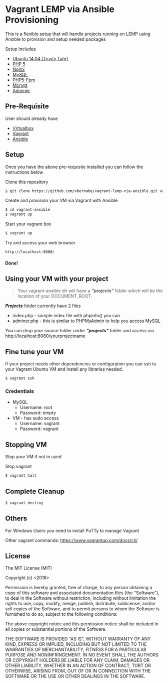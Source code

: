 # Vagrant LEMP via Ansible Provisioning
This is a flexible setup that will handle projects running on LEMP using Ansible to provision and setup needed packages

Setup includes

  - [Ubuntu 14.04 (Trusty Tahr)]
  - [PHP 5]
  - [Nginx]
  - [MySQL]
  - [PHP5-Fpm]
  - [Mcrypt]
  - [Adminer]

## Pre-Requisite

User should already have

* [Virtualbox]
* [Vagrant] 
* [Ansible]

## Setup

Once you have the above pre-requisite installed you can follow the instructions below

Clone this repository
```sh
$ git clone https://github.com/vbernabe/vagrant-lemp-via-ansible.git vagrant-ansible
```

Create and provision your VM via Vagrant with Ansible
```sh
$ cd vagrant-ansible
$ vagrant up
```

Start your vagrant box
```sh
$ vagrant up
```

Try and access your web browser
```ssh
http://localhost:8080/
```

#### Done!

## Using your VM with your project

> Your vagrant-ansible dir will have a ***"projects"*** folder which will be the location of your DOCUMENT_ROOT.

***Projects*** folder currently have 2 files

* index.php - sample index file with phpinfo() you can
* adminer.php - this is similar to PHPMyAdmin to help you access MySQL

You can drop your source folder under ***"projects"*** folder and access via http://localhost:8080/yourprojectname

## Fine tune your VM 

If your project needs other dependencies or configuration you can ssh to your Vagrant Ubuntu VM and install any libraries needed.

```sh
$ vagrant ssh
```

### Credentials
* MySQL
    * Username: root
    * Password: empty
* VM - has sudo access
    * Username: vagrant
    * Password: vagrant


## Stopping VM
Stop your VM if not in used

Stop vagrant
```sh
$ vagrant halt
```

## Complete Cleanup

```sh
$ vagrant destroy
```

## Others
For Windows Users you need to install PuTTy to manage Vagrant

Other vagrant commands: https://www.vagrantup.com/docs/cli/

License
----

The MIT License (MIT)

Copyright (c) <2016>

Permission is hereby granted, free of charge, to any person obtaining a copy of this software and associated documentation files (the "Software"), to deal in the Software without restriction, including without limitation the rights to use, copy, modify, merge, publish, distribute, sublicense, and/or sell copies of the Software, and to permit persons to whom the Software is furnished to do so, subject to the following conditions:

The above copyright notice and this permission notice shall be included in all copies or substantial portions of the Software.

THE SOFTWARE IS PROVIDED "AS IS", WITHOUT WARRANTY OF ANY KIND, EXPRESS OR IMPLIED, INCLUDING BUT NOT LIMITED TO THE WARRANTIES OF MERCHANTABILITY, FITNESS FOR A PARTICULAR PURPOSE AND NONINFRINGEMENT. IN NO EVENT SHALL THE AUTHORS OR COPYRIGHT HOLDERS BE LIABLE FOR ANY CLAIM, DAMAGES OR OTHER LIABILITY, WHETHER IN AN ACTION OF CONTRACT, TORT OR OTHERWISE, ARISING FROM, OUT OF OR IN CONNECTION WITH THE SOFTWARE OR THE USE OR OTHER DEALINGS IN THE SOFTWARE.


[//]: # (These are reference links used in the body of this note and get stripped out when the markdown processor does its job. There is no need to format nicely because it shouldn't be seen. Thanks SO - http://stackoverflow.com/questions/4823468/store-comments-in-markdown-syntax)


   [virtualbox]: <https://www.virtualbox.org/wiki/Downloads>
   [vagrant]: <https://www.vagrantup.com/downloads.html>
   [adminer]: <https://www.adminer.org/>
   [Ubuntu 14.04 (Trusty Tahr)]: <http://releases.ubuntu.com/14.04/>
   [PHP 5]: <http://php.net/>
   [PHP5-Fpm]: <https://php-fpm.org/>
   [MySQL]: <http://www.mysql.com/>
   [Nginx]: <https://www.nginx.com/>
   [Mcrypt]: <http://mcrypt.sourceforge.net/>
   [Ansible]: <http://docs.ansible.com/ansible/intro_installation.html>

